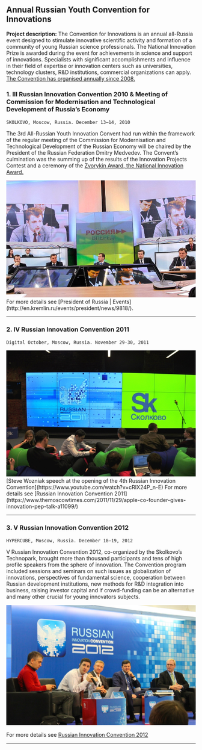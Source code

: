 ## Annual Russian Youth Convention for Innovations

**Project description:** The Convention for Innovations is an annual all-Russia event designed to stimulate innovative scientific activity and formation of a community of young Russian science professionals. The National Innovation Prize is awarded during the event for achievements in science and support of innovations. Specialists with significant accomplishments and influence in their field of expertise or innovation centers such as universities, technology clusters, R&D institutions, commercial organizations can apply. 
[The Convention has organised annually since 2008.](https://www.iasp.ws/activities/events/events-overview---old/1st-annual-russian-youth-convention-for-innovations)

### 1. III Russian Innovation Convention 2010 & Meeting of Commission for Modernisation and Technological Development of Russia’s Economy

```
SKOLKOVO, Moscow, Russia. December 13–14, 2010
```

The 3rd All-Russian Youth Innovation Convent had run within the framework of the regular meeting of the Commission for Modernisation and Technological Development of the Russian Economy will be chaired by the President of the Russian Federation Dmitry Medvedev. The Convent’s culmination was the summing up of the results of the Innovation Projects Contest and a ceremony of the [Zvorykin Award, the National Innovation Award.](http://en.kremlin.ru/events/president/transcripts/9821)


<img src="images/con10.jpg?raw=true"/>
For more details see [President of Russia | Events](http://en.kremlin.ru/events/president/news/9818/).

---

### 2. IV Russian Innovation Convention 2011

```
Digital October, Moscow, Russia. November 29-30, 2011
```

<img src="images/con11.jpg?raw=true"/>
[Steve Wozniak speech at the opening of the 4th Russian Innovation Convention](https://www.youtube.com/watch?v=cRIX24P_n-E)
For more details see [Russian Innovation Convention 2011](https://www.themoscowtimes.com/2011/11/29/apple-co-founder-gives-innovation-pep-talk-a11099/)

---

### 3. V Russian Innovation Convention 2012

```
HYPERCUBE, Moscow, Russia. December 18–19, 2012
```
V Russian Innovation Convention 2012, со-organized by the Skolkovo’s Technopark, brought more than thousand participants and tens of high profile speakers from the sphere of innovation. The Convention program included sessions and seminars on such issues as globalization of innovations, perspectives of fundamental science, cooperation between Russian development institutions, new methods for R&D integration into business, raising investor capital and if crowd-funding can be an alternative and many other crucial for young innovators subjects. 

<img src="images/con12-2.jpg?raw=true"/>

For more details see [Russian Innovation Convention 2012](http://sk.ru/foundation/events/december2012/iconvention/)

---
